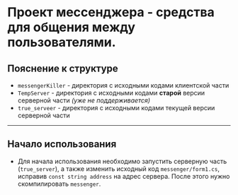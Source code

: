 # Проект мессенджера - средства для общения между пользователями.
## Пояснение к структуре
* `messengerKiller` - директория с исходными кодами клиентской части
* `TempServer` - директория с исходными кодами **старой** версии серверной части _(уже не поддерживается)_
* `true_serveer` - директория с исходными кодами текущей версии серверной части

***
## Начало использования
* Для начала использования необходимо запустить серверную часть (`true_server`), а также изменить исходный код `messenger/form1.cs`, исправив `const string address` на адрес сервера. После этого нужно скомпилировать `messenger`.

